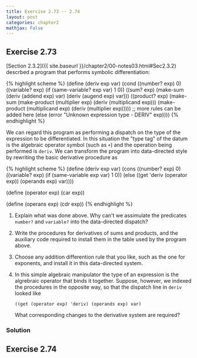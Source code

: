 ```yaml
---
title: Exercise 2.73 -- 2.74
layout: post
categories: chapter2
mathjax: False
---
```


<a name="Ex2.73"> </a>

## Exercise 2.73

[Section 2.3.2]({{ site.baseurl }}/chapter2/00-notes03.html#Sec2.3.2)
descrbed a program that performs symbolic differentiation:

{% highlight scheme %}
(define (deriv exp var)
  (cond ((number? exp) 0)
        ((variable? exp) (if (same-variable? exp var) 1 0))
        ((sum? exp)
         (make-sum (deriv (addend exp) var)
                   (deriv (augend exp) var)))
        ((product? exp)
         (make-sum
           (make-product (multiplier exp)
                         (deriv (multiplicand exp)))
           (make-product (multiplicand exp)
                         (deriv (multiplier exp)))))
        ;; more rules can be added here
        (else (error
                "Unknown expression type - DERIV" exp))))
{% endhighlight %}

We can regard this program as performing a dispatch on the type of the
expression to be differentiated. In this situation the "type tag" of
the datum is the algebraic operator symbol (such as `+`) and the
operation being performed is `deriv`. We can transform the program
into data-directed style by rewriting the basic derivative procedure
as

{% highlight scheme %}
(define (deriv exp var)
  (cons ((number? exp) 0)
        ((variable? exp) (if (same-variable exp var) 1 0))
        (else
          ((get 'deriv (operator exp))
           (operands exp)
           var))))

(define (operator exp) (car exp))

(define (operans exp) (cdr exp))
{% endhighlight %}

1. Explain what was done above. Why can't we assimulate the predicates
   `number?` and `variable?` into the data-directed dispatch?
2. Write the procedures for derivatives of sums and products, and the
   auxiliary code required to install them in the table used by the
   program above.
3. Choose any addition differention rule that you like, such as the
   one for exponents, and install it in this data-directed system.
4. In this simple algebraic manipulator the type of an expression is
   the algrebraic operator that binds it together. Suppose, however,
   we indexed the procedures in the opposite way, so that the dispatch
   line in `deriv` looked like

       ((get (operator exp) 'deriv) (operands exp) var)

   What corresponding changes to the derivative system are required?

### Solution


<a name="Ex2.74"> </a>

## Exercise 2.74
